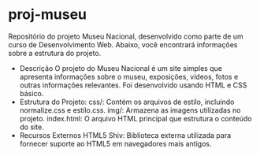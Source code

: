 # proj-museu
Repositório do projeto Museu Nacional, desenvolvido como parte de um curso de Desenvolvimento Web. Abaixo, você encontrará informações sobre a estrutura do projeto.
* Descrição
O projeto do Museu Nacional é um site simples que apresenta informações sobre o museu, exposições, vídeos, fotos e outras informações relevantes. Foi desenvolvido usando HTML e CSS básico.
* Estrutura do Projeto:
css/: Contém os arquivos de estilo, incluindo normalize.css e estilo.css.
img/: Armazena as imagens utilizadas no projeto.
index.html: O arquivo HTML principal que estrutura o conteúdo do site.
* Recursos Externos
HTML5 Shiv: Biblioteca externa utilizada para fornecer suporte ao HTML5 em navegadores mais antigos.
